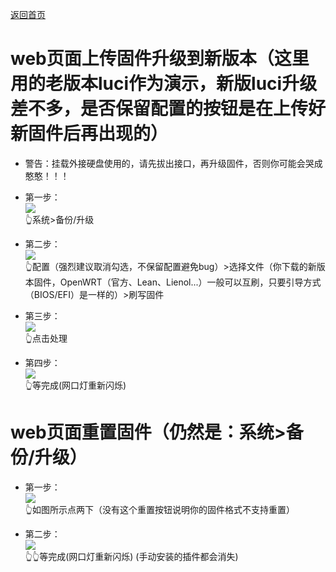[返回首页](https://opisthebest.github.io/OP-is-the-best/)             

# web页面上传固件升级到新版本（这里用的老版本luci作为演示，新版luci升级差不多，是否保留配置的按钮是在上传好新固件后再出现的）                        

* 警告：挂载外接硬盘使用的，请先拔出接口，再升级固件，否则你可能会哭成憨憨！！！                         

* 第一步：                  
![](https://pic.downk.cc/item/5f02aff914195aa594d77020.png)                  
👆系统>备份/升级          

* 第二步：               
![](https://pic.downk.cc/item/5f02b07914195aa594d7af6a.png)                   
👆配置（强烈建议取消勾选，不保留配置避免bug）>选择文件（你下载的新版本固件，OpenWRT（官方、Lean、Lienol...）一般可以互刷，只要引导方式（BIOS/EFI）是一样的）>刷写固件            

* 第三步：   
![](https://pic.downk.cc/item/5f02b20414195aa594d86ca2.png)                         
👆点击处理               

* 第四步：                 
![](https://pic.downk.cc/item/5f02b24c14195aa594d88e61.png)                 
👆等完成(网口灯重新闪烁)                       


# web页面重置固件（仍然是：系统>备份/升级）      

* 第一步：                 
![](https://pic.downk.cc/item/5f02b31e14195aa594d8f4ea.png)                     
👆如图所示点两下（没有这个重置按钮说明你的固件格式不支持重置）     

* 第二步：            
![](https://pic.downk.cc/item/5f02b39714195aa594d933cf.png)             
👆👆等完成(网口灯重新闪烁) (手动安装的插件都会消失)         




